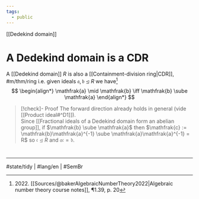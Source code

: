 ```yaml
---
tags:
  - public
---
```

[[Dedekind domain]]
# A Dedekind domain is a CDR

A [[Dedekind domain]] $R$ is also a [[Containment-division ring|CDR]], #m/thm/ring  i.e. given ideals $\mathfrak{a},\mathfrak{b} \trianglelefteq R$ we have[^2022]
$$
\begin{align*}
\mathfrak{a} \mid \mathfrak{b} \iff \mathfrak{b} \sube \mathfrak{a}
\end{align*}
$$

> [!check]- Proof
> The forward direction already holds in general (vide [[Product ideal#^D1]]).\
> Since [[Fractional ideals of a Dedekind domain form an abelian group]],
> if $\mathfrak{b} \sube \mathfrak{a}$ then $\mathfrak{c} := \mathfrak{b}\mathfrak{a}^{-1} \sube \mathfrak{a}\mathfrak{a}^{-1} = R$ so $\mathfrak{c} \trianglelefteq R$ and $\mathfrak{a}\mathfrak{c}=\mathfrak{b}$. <span class="QED"/>

  [^2022]: 2022\. [[Sources/@bakerAlgebraicNumberTheory2022|Algebraic number theory course notes]], ¶1.39, p. 20

#
---
#state/tidy | #lang/en | #SemBr
